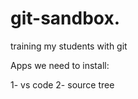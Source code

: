 # git-sandbox. 
training my students with git

Apps we need to install:

1- vs code 
2- source tree   



